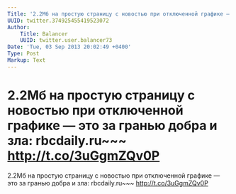 ```yaml
---
Title: '2.2Мб на простую страницу с новостью при отключенной графике — это за гранью добра и зла: rbcdaily.ru~~~ http://t.co/3uGgmZQv0P'
UUID: twitter.374925455419523072
Author:
    Title: Balancer
    UUID: twitter.user.balancer73
Date: 'Tue, 03 Sep 2013 20:02:49 +0400'
Type: Post
Markup: Text
---
```


# 2.2Мб на простую страницу с новостью при отключенной графике — это за гранью добра и зла: rbcdaily.ru~~~ http://t.co/3uGgmZQv0P

2.2Мб на простую страницу с новостью при отключенной графике
— это за гранью добра и зла: rbcdaily.ru~~~
http://t.co/3uGgmZQv0P